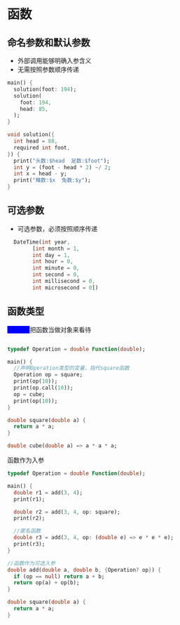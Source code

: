 # 函数

## 命名参数和默认参数

* 外部调用能够明确入参含义
* 无需按照参数顺序传递

```dart
main() {
  solution(foot: 194);
  solution(
    foot: 194,
    head: 85,
  );
}

void solution({
  int head = 88,
  required int foot,
}) {
  print("头数:$head  足数:$foot");
  int y = (foot - head * 2) ~/ 2;
  int x = head - y;
  print("雉数:$x  兔数:$y");
}
```



## 可选参数

* 可选参数，必须按照顺序传递

```dart
  DateTime(int year,
        [int month = 1,
        int day = 1,
        int hour = 0,
        int minute = 0,
        int second = 0,
        int millisecond = 0,
        int microsecond = 0])
```



## 函数类型

<mark style="color:blue;background-color:blue;">typedef</mark>把函数当做对象来看待

```dart

typedef Operation = double Function(double);

main() {
  //声明Operation类型的变量，指代square函数
  Operation op = square;
  print(op(10));
  print(op.call(10));
  op = cube;
  print(op(10));
}

double square(double a) {
  return a * a;
}

double cube(double a) => a * a * a;

```

函数作为入参

```dart
typedef Operation = double Function(double);

main() {
  double r1 = add(3, 4);
  print(r1);

  double r2 = add(3, 4, op: square);
  print(r2);

  //匿名函数
  double r3 = add(3, 4, op: (double e) => e * e * e);
  print(r3);
}

//函数作为可选入参
double add(double a, double b, {Operation? op}) {
  if (op == null) return a + b;
  return op(a) + op(b);
}

double square(double a) {
  return a * a;
}


```
